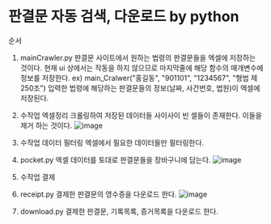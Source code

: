 # 판결문 자동 검색, 다운로드 by python

순서

1. mainCrawler.py
판결문 사이트에서 원하는 법령의 판결문들을 엑셀에 저장하는 것이다.
현재 ui 상에서는 작동을 하지 않으므로 마지막줄에 해당 함수의 매개변수에 정보를 저장한다.
ex) main_Cralwer("홍길동", "901101", "1234567", "형법 제250조")
입력한 법령에 해당하는 판결문들의 정보(날짜, 사건번호, 법원)이 엑셀에 저장된다.

2. 수작업 엑셀정리
크롤링하여 저장된 데이터들 사이사이 빈 셀들이 존재한다.
이들을 제거 하는 것이다.
![image](https://user-images.githubusercontent.com/73030613/138045215-1ab2c7b7-0d04-4317-a9fc-b3952fff3a6e.png)

3. 수작업 데이터 필터링
엑셀에서 필요한 데이터들만 필터링한다.

4. pocket.py
엑셀 데이터를 토대로 판결문들을 장바구니에 담는다.
![image](https://user-images.githubusercontent.com/73030613/138045383-5b26140a-2626-42ae-a970-1f005ff67986.png)

5. 수작업 결제

6. receipt.py
결제한 판결문의 영수증을 다운로드 한다.
![image](https://user-images.githubusercontent.com/73030613/138045445-939315e5-6c28-4d70-9ede-a0ddfa32b426.png)

7. download.py
결제한 판결문, 기록목록, 증거목록을 다운로드 한다.
 
